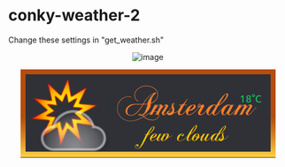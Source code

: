 # conky-weather-2

Change these settings in "get_weather.sh"

<p align="center"> <img src="https://github.com/wim66/conky-weather-lua/blob/main/Change-settings.png" alt="image"></p>

<p align="center"> <img src="https://github.com/wim66/conky-weather-2/blob/main/preview.png" alt="image"></p>
